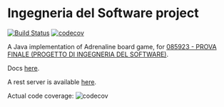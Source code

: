 # Ingegneria del Software project
[![Build Status](https://travis-ci.com/lrsb/ing-sw-2019-7.svg?token=yNsiH96VqTJK1Jj3JizM&branch=master)](https://travis-ci.com/lrsb/ing-sw-2019-7)
[![codecov](https://codecov.io/gh/lrsb/ing-sw-2019-7/branch/master/graph/badge.svg?token=6YTvlx9C3r)](https://codecov.io/gh/lrsb/ing-sw-2019-7)

A Java implementation of Adrenaline board game, for [085923 - PROVA FINALE (PROGETTO DI INGEGNERIA DEL SOFTWARE)](https://www11.ceda.polimi.it/schedaincarico/schedaincarico/controller/scheda_pubblica/SchedaPublic.do?&evn_default=evento&c_classe=691149&__pj0=0&__pj1=214fcd028567da8bc874b070cc3683eb).

Docs [here](https://lrsb.github.io/ing-sw-2019-7/).

A rest server is available [here](https://ing-sw-2019-7.herokuapp.com/).

Actual code coverage:
![codecov](https://codecov.io/gh/lrsb/ing-sw-2019-7/branch/master/graphs/icicle.svg?token=6YTvlx9C3r)